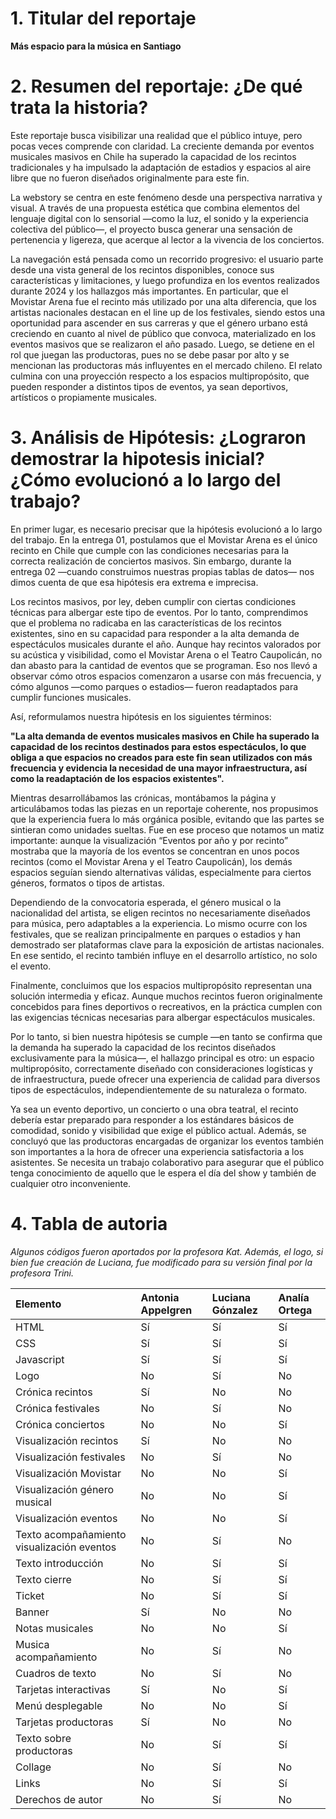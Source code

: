# 1. Titular del reportaje

**Más espacio para la música en Santiago**

# 2. Resumen del reportaje: ¿De qué trata la historia?

Este reportaje busca visibilizar una realidad que el público intuye, pero pocas veces comprende con claridad. La creciente demanda por eventos musicales masivos en Chile ha superado la capacidad de los recintos tradicionales y ha impulsado la adaptación de estadios y espacios al aire libre que no fueron diseñados originalmente para este fin.

La webstory se centra en este fenómeno desde una perspectiva narrativa y visual. A través de una propuesta estética que combina elementos del lenguaje digital con lo sensorial —como la luz, el sonido y la experiencia colectiva del público—, el proyecto busca generar una sensación de pertenencia y ligereza, que acerque al lector a la vivencia de los conciertos.

La navegación está pensada como un recorrido progresivo: el usuario parte desde una vista general de los recintos disponibles, conoce sus características y limitaciones, y luego profundiza en los eventos realizados durante 2024 y los hallazgos más importantes. En particular, que el Movistar Arena fue el recinto más utilizado por una alta diferencia, que los artistas nacionales destacan en el line up de los festivales, siendo estos una oportunidad para ascender en sus carreras y que el género urbano está creciendo en cuanto al nivel de público que convoca, materializado en los eventos masivos que se realizaron el año pasado. Luego, se detiene en el rol que juegan las productoras, pues no se debe pasar por alto y se mencionan las productoras más influyentes en el mercado chileno. El relato culmina con una proyección respecto a los espacios multipropósito, que pueden responder a distintos tipos de eventos, ya sean deportivos, artísticos o propiamente musicales.

# 3. Análisis de Hipótesis: ¿Lograron demostrar la hipotesis inicial? ¿Cómo evolucionó a lo largo del trabajo? 

En primer lugar, es necesario precisar que la hipótesis evolucionó a lo largo del trabajo. En la entrega 01, postulamos que el Movistar Arena es el único recinto en Chile que cumple con las condiciones necesarias para la correcta realización de conciertos masivos. Sin embargo, durante la entrega 02 —cuando construimos nuestras propias tablas de datos— nos dimos cuenta de que esa hipótesis era extrema e imprecisa.

Los recintos masivos, por ley, deben cumplir con ciertas condiciones técnicas para albergar este tipo de eventos. Por lo tanto, comprendimos que el problema no radicaba en las características de los recintos existentes, sino en su capacidad para responder a la alta demanda de espectáculos musicales durante el año. Aunque hay recintos valorados por su acústica y visibilidad, como el Movistar Arena o el Teatro Caupolicán, no dan abasto para la cantidad de eventos que se programan. Eso nos llevó a observar cómo otros espacios comenzaron a usarse con más frecuencia, y cómo algunos —como parques o estadios— fueron readaptados para cumplir funciones musicales.

Así, reformulamos nuestra hipótesis en los siguientes términos:

**"La alta demanda de eventos musicales masivos en Chile ha superado la capacidad de los recintos destinados para estos espectáculos, lo que obliga a que espacios no creados para este fin sean utilizados con más frecuencia y evidencia la necesidad de una mayor infraestructura, así como la readaptación de los espacios existentes".**

Mientras desarrollábamos las crónicas, montábamos la página y articulábamos todas las piezas en un reportaje coherente, nos propusimos que la experiencia fuera lo más orgánica posible, evitando que las partes se sintieran como unidades sueltas. Fue en ese proceso que notamos un matiz importante: aunque la visualización “Eventos por año y por recinto” mostraba que la mayoría de los eventos se concentran en unos pocos recintos (como el Movistar Arena y el Teatro Caupolicán), los demás espacios seguían siendo alternativas válidas, especialmente para ciertos géneros, formatos o tipos de artistas.

Dependiendo de la convocatoria esperada, el género musical o la nacionalidad del artista, se eligen recintos no necesariamente diseñados para música, pero adaptables a la experiencia. Lo mismo ocurre con los festivales, que se realizan principalmente en parques o estadios y han demostrado ser plataformas clave para la exposición de artistas nacionales. En ese sentido, el recinto también influye en el desarrollo artístico, no solo el evento.

Finalmente, concluimos que los espacios multipropósito representan una solución intermedia y eficaz. Aunque muchos recintos fueron originalmente concebidos para fines deportivos o recreativos, en la práctica cumplen con las exigencias técnicas necesarias para albergar espectáculos musicales.

Por lo tanto, si bien nuestra hipótesis se cumple —en tanto se confirma que la demanda ha superado la capacidad de los recintos diseñados exclusivamente para la música—, el hallazgo principal es otro: un espacio multipropósito, correctamente diseñado con consideraciones logísticas y de infraestructura, puede ofrecer una experiencia de calidad para diversos tipos de espectáculos, independientemente de su naturaleza o formato.

Ya sea un evento deportivo, un concierto o una obra teatral, el recinto debería estar preparado para responder a los estándares básicos de comodidad, sonido y visibilidad que exige el público actual. Además, se concluyó que las productoras encargadas de organizar los eventos también son importantes a la hora de ofrecer una experiencia satisfactoria a los asistentes. Se necesita un trabajo colaborativo para asegurar que el público tenga conocimiento de aquello que le espera el día del show y también de cualquier otro inconveniente.


# 4. Tabla de autoria

*Algunos códigos fueron aportados por la profesora Kat. Además, el logo, si bien fue creación de Luciana, fue modificado para su versión final por la profesora Trini.*

| Elemento                | Antonia Appelgren | Luciana Gónzalez | Analía Ortega |
|:------------------------|:------------------|:-----------------|:--------------|
| HTML        |        Sí      |      Sí        |       Sí       |
| CSS        |        Sí      |      Sí        |       Sí       |
| Javascript        |        Sí      |      Sí        |       Sí       |
| Logo        |        No      |      Sí        |       No      |
| Crónica recintos        |       Sí       |       No       |          No    |
| Crónica festivales      |        No      |      Sí        |        No      |
| Crónica    conciertos    |        No      |    No          |       Sí       |
| Visualización recintos        |      Sí        |      No        |      No        |
| Visualización festivales       |      No        |      Sí        |       No       |
| Visualización Movistar        |       No       |       No       |      Sí        |
| Visualización género musical      |       No       |       No       |     Sí        |
| Visualización eventos        |        No      |      No        |       Sí       |
| Texto acompañamiento visualización eventos        |        No      |      Sí        |       No       |
|    Texto introducción     |        No      |      Sí        |       Sí       |
|  Texto cierre        |        No      |      Sí        |       Sí       |
| Ticket        |        No      |      Sí        |       Sí       |
| Banner        |       Sí      |      No        |       No       |
|  Notas musicales     |        No      |      No        |       Sí       |
| Musica acompañamiento       |        No      |      Sí       |       No       |
| Cuadros de texto       |        No      |      Sí        |       No       |
| Tarjetas interactivas        |     Sí        |     No        |      Sí       |
| Menú desplegable        |        No      |      No        |       Sí       |
| Tarjetas productoras        |        Sí      |      No       |       No      |
| Texto sobre productoras        |        No      |      Sí        |       Sí     |
|  Collage        |        No      |      Sí        |       No       |
| Links        |        No      |      Sí        |       Sí       |
| Derechos de autor        |        No      |      Sí        |       No      |










